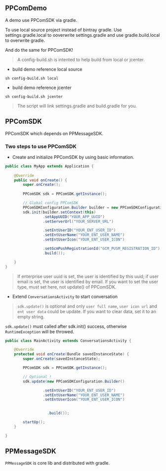 ## PPComDemo 

A demo use PPComSDK via gradle.

To use local source project instead of bintray gradle. Use settings.gradle.local to ooverwrite settings.gradle and use gradle.build.local to overwrite gradle.

And do the same for PPComSDK!

> A config-build.sh is intented to help build from local or jcenter.

- build demo reference local source

```
sh config-build.sh local
```

- build demo reference jcenter

```
sh config-build.sh jcenter
```

> The script will link settings.gradle and build.gradle for you.

## PPComSDK

PPComSDK which depends on PPMessageSDK.

### Two steps to use PPComSDK

- Create and initialize PPComSDK by using basic information.

```java
public class MyApp extends Application {
    
    @Override
    public void onCreate() {
        super.onCreate();
        
        PPComSDK sdk = PPComSDK.getInstance();

        // Global config PPComSDK
        PPComSDKConfiguration.Builder builder = new PPComSDKConfiguration.Builder();
        sdk.init(builder.setContext(this)
                 .setAppUUID("YOUR_APP_UUID")
                 .setServerUrl("YOUR_SERVER_URL")

                 .setEntUserID("YOUR_ENT_USER_ID")
                 .setEntUserName("YOUR_ENT_USER_NAME")
                 .setEntUserIcon("YOUR_ENT_USER_ICON")     

                 .setGcmPushRegistrationId("GCM_PUSM_REGISTRATION_ID");                 
                 .build());

    }
}
```

> If enterprise user uuid is set, the user is identified by this uuid; if user email is set, the user is identified by email. If you want to set the user type, must set here, not update() of PPComSDK.

- Extend `ConversationsActivity` to start conversation

> `sdk.update()` is optional and only `user full name`, `user icon url` and `ent user data` could be update.
If you want to clear data, set it to an empty string.

`sdk.update()` must called after sdk.init() success, otherwise `RuntimeException` will be throwed.

```java
public class MainActivity extends ConversationsActivity {

    @Override
    protected void onCreate(Bundle savedInstanceState) {
        super.onCreate(savedInstanceState);

        PPComSDK sdk = PPComSDK.getInstance();

        // Optional !
        sdk.update(new PPComSDKConfiguration.Builder()

                 .setEntUserID("YOUR_ENT_USER_ID")
                 .setEntUserName("YOUR_ENT_USER_NAME")
                 .setEntUserIcon("YOUR_ENT_USER_ICON")     

                 
                   .build());

        startUp();
    }

}

```

## PPMessageSDK

`PPMessageSDK` is core lib and distributed with gradle.

